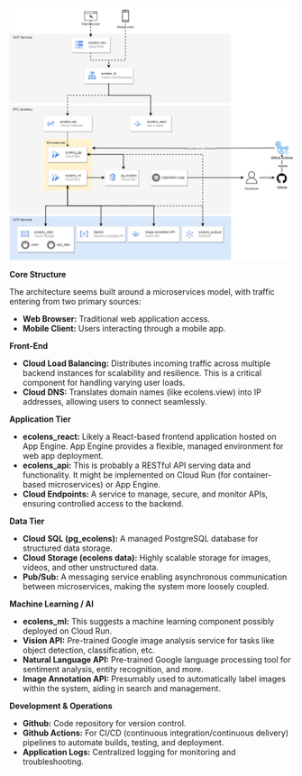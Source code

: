 
![Ecoview Google Cloud Architecture](/.github/assets/cloud_arch.jpg "Optional title")


**Core Structure**

The architecture seems built around a microservices model, with traffic entering from two primary sources:

* **Web Browser:** Traditional web application access.
* **Mobile Client:** Users interacting through a mobile app.

**Front-End**

* **Cloud Load Balancing:** Distributes incoming traffic across multiple backend instances for scalability and resilience. This is a critical component for handling varying user loads.
* **Cloud DNS:** Translates domain names (like ecolens.view) into IP addresses, allowing users to connect seamlessly.

**Application Tier**

* **ecolens_react:** Likely a React-based frontend application hosted on App Engine. App Engine provides a flexible, managed environment for web app deployment.
* **ecolens_api:** This is probably a RESTful API serving data and functionality. It might be implemented on Cloud Run (for container-based microservices) or App Engine.
* **Cloud Endpoints:** A service to manage, secure, and monitor APIs, ensuring controlled access to the backend.

**Data Tier**

* **Cloud SQL (pg_ecolens):** A managed PostgreSQL database for structured data storage.
* **Cloud Storage (ecolens data):** Highly scalable storage for images, videos, and other unstructured data.
* **Pub/Sub:** A messaging service enabling asynchronous communication between microservices, making the system more loosely coupled.

**Machine Learning / AI**

* **ecolens_ml:**  This suggests a machine learning component possibly deployed on Cloud Run.
* **Vision API:** Pre-trained Google image analysis service for tasks like object detection, classification, etc.
* **Natural Language API:** Pre-trained Google language processing tool for sentiment analysis, entity recognition, and more.
* **Image Annotation API:**  Presumably used to automatically label images within the system, aiding in search and management.

**Development & Operations**

* **Github:** Code repository for version control.
* **Github Actions:**  For CI/CD (continuous integration/continuous delivery) pipelines to automate builds, testing, and deployment.
* **Application Logs:**  Centralized logging for monitoring and troubleshooting.

